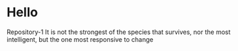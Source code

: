 # Hello
Repository-1
It is not the strongest of the species that survives, nor the most intelligent, but the one most responsive to change
